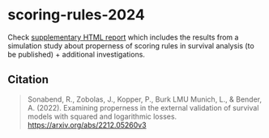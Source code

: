 # scoring-rules-2024

Check [supplementary HTML report](https://survival-org.github.io/scoring-rules-2024/) which includes the results from a simulation study about properness of scoring rules in survival analysis (to be published) + additional investigations.

## Citation

> Sonabend, R., Zobolas, J., Kopper, P., Burk LMU Munich, L., & Bender, A. (2022). Examining properness in the external validation of survival models with squared and logarithmic losses. https://arxiv.org/abs/2212.05260v3

